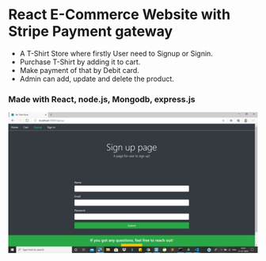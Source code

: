 # React E-Commerce Website with Stripe Payment gateway
* A T-Shirt Store where firstly User need to Signup or Signin.
* Purchase T-Shirt by adding it to cart.
* Make payment of that by Debit card.
* Admin can add, update and delete the product.
### Made with React, node.js, Mongodb, express.js
![](https://github.com/harshkothari-hk/React-E-Commerce-Website-with-Payment-gateway/blob/master/Images/Screenshot%20(56).png)
